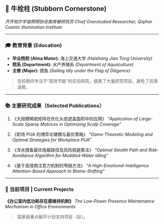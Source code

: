 ## 🐂 牛栓柱 (Stubborn Cornerstone)

*齐齐哈尔宇宙照明协会首席被研究员*
*Chief Overstudied Researcher, Qiqihar Cosmic Illumination Institute*

---

### 🎓 教育背景 (Education)

* **毕业院校 (Alma Mater):** 海上交通大学 *(Haishang Jiao Tong University)*
* **院系 (Department):** 水产养殖系 *(Department of Aquaculture)*
* **主修 (Major):** 摸鱼 *(Sailing Idly under the Flag of Diligence)*

> 在校期间专注于“高效节能”的实验研究，搞黄了大量研究项目，避免了资源浪费。

---

### 📚 主要研究成果（Selected Publications）

1. 《大规模稀疏矩阵在优化头皮遮盖面积中的应用》
  *“Application of Large-Scale Sparse Matrices in Optimizing Scalp Coverage”*

2. 《职场 PUA 的博弈论建模与最优策略》
  *“Game-Theoretic Modeling and Optimal Strategies for Workplace PUA”*

3. 《浑水摸鱼最优隐蔽路径及风险规避算法》
  *“Optimal Stealth Path and Risk-Avoidance Algorithm for Muddied-Water Idling”*

4. 《基于高情商注意力机制的甩锅方法》
  *“A High-Emotional-Intelligence Attention-Based Approach to Blame-Shifting”*

---

### 🧠 当前项目 | Current Projects

**《办公室内低功耗存在感维持机制》**
*The Low-Power Presence Maintenance Mechanism in Office Environments*
> 国家级重点躺平计划支持项目（拟）。


